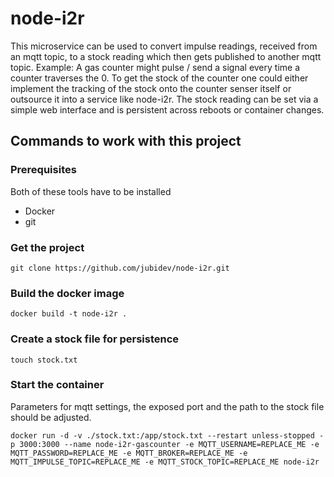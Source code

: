 # node-i2r

This microservice can be used to convert impulse readings, received from an mqtt topic, to a stock reading which then gets published to another mqtt topic. 
Example: A gas counter might pulse / send a signal every time a counter traverses the 0. To get the stock of the counter one could either implement the tracking of the stock onto the counter senser itself or outsource it into a service like node-i2r.
The stock reading can be set via a simple web interface and is persistent across reboots or container changes.

## Commands to work with this project

### Prerequisites

Both of these tools have to be installed

* Docker
* git

### Get the project

    git clone https://github.com/jubidev/node-i2r.git

### Build the docker image

    docker build -t node-i2r .

### Create a stock file for persistence

    touch stock.txt

### Start the container

Parameters for mqtt settings, the exposed port and the path to the stock file should be adjusted.

    docker run -d -v ./stock.txt:/app/stock.txt --restart unless-stopped -p 3000:3000 --name node-i2r-gascounter -e MQTT_USERNAME=REPLACE_ME -e MQTT_PASSWORD=REPLACE_ME -e MQTT_BROKER=REPLACE_ME -e MQTT_IMPULSE_TOPIC=REPLACE_ME -e MQTT_STOCK_TOPIC=REPLACE_ME node-i2r